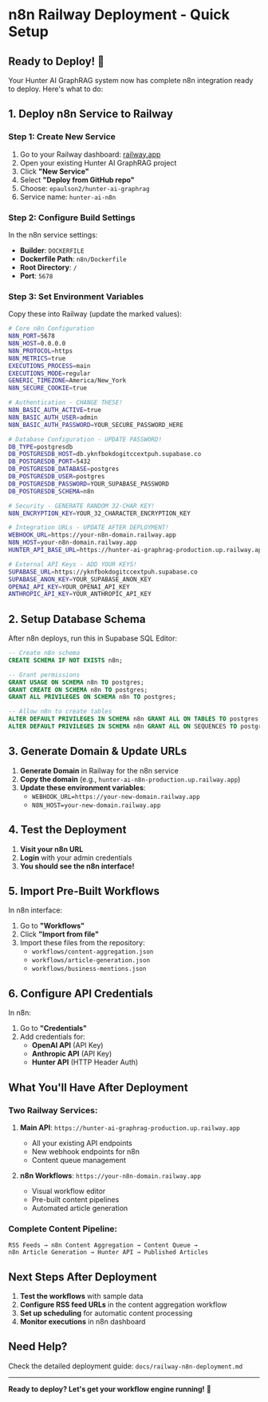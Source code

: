 # n8n Railway Deployment - Quick Setup

## Ready to Deploy! 🚀

Your Hunter AI GraphRAG system now has complete n8n integration ready to deploy. Here's what to do:

## 1. Deploy n8n Service to Railway

### Step 1: Create New Service
1. Go to your Railway dashboard: [railway.app](https://railway.app)
2. Open your existing Hunter AI GraphRAG project
3. Click **"New Service"**
4. Select **"Deploy from GitHub repo"**
5. Choose: `epaulson2/hunter-ai-graphrag`
6. Service name: `hunter-ai-n8n`

### Step 2: Configure Build Settings
In the n8n service settings:
- **Builder**: `DOCKERFILE`
- **Dockerfile Path**: `n8n/Dockerfile`
- **Root Directory**: `/`
- **Port**: `5678`

### Step 3: Set Environment Variables
Copy these into Railway (update the marked values):

```bash
# Core n8n Configuration
N8N_PORT=5678
N8N_HOST=0.0.0.0
N8N_PROTOCOL=https
N8N_METRICS=true
EXECUTIONS_PROCESS=main
EXECUTIONS_MODE=regular
GENERIC_TIMEZONE=America/New_York
N8N_SECURE_COOKIE=true

# Authentication - CHANGE THESE!
N8N_BASIC_AUTH_ACTIVE=true
N8N_BASIC_AUTH_USER=admin
N8N_BASIC_AUTH_PASSWORD=YOUR_SECURE_PASSWORD_HERE

# Database Configuration - UPDATE PASSWORD!
DB_TYPE=postgresdb
DB_POSTGRESDB_HOST=db.yknfbokdogitccextpuh.supabase.co
DB_POSTGRESDB_PORT=5432
DB_POSTGRESDB_DATABASE=postgres
DB_POSTGRESDB_USER=postgres
DB_POSTGRESDB_PASSWORD=YOUR_SUPABASE_PASSWORD
DB_POSTGRESDB_SCHEMA=n8n

# Security - GENERATE RANDOM 32-CHAR KEY!
N8N_ENCRYPTION_KEY=YOUR_32_CHARACTER_ENCRYPTION_KEY

# Integration URLs - UPDATE AFTER DEPLOYMENT!
WEBHOOK_URL=https://your-n8n-domain.railway.app
N8N_HOST=your-n8n-domain.railway.app
HUNTER_API_BASE_URL=https://hunter-ai-graphrag-production.up.railway.app

# External API Keys - ADD YOUR KEYS!
SUPABASE_URL=https://yknfbokdogitccextpuh.supabase.co
SUPABASE_ANON_KEY=YOUR_SUPABASE_ANON_KEY
OPENAI_API_KEY=YOUR_OPENAI_API_KEY
ANTHROPIC_API_KEY=YOUR_ANTHROPIC_API_KEY
```

## 2. Setup Database Schema

After n8n deploys, run this in Supabase SQL Editor:

```sql
-- Create n8n schema
CREATE SCHEMA IF NOT EXISTS n8n;

-- Grant permissions
GRANT USAGE ON SCHEMA n8n TO postgres;
GRANT CREATE ON SCHEMA n8n TO postgres;
GRANT ALL PRIVILEGES ON SCHEMA n8n TO postgres;

-- Allow n8n to create tables
ALTER DEFAULT PRIVILEGES IN SCHEMA n8n GRANT ALL ON TABLES TO postgres;
ALTER DEFAULT PRIVILEGES IN SCHEMA n8n GRANT ALL ON SEQUENCES TO postgres;
```

## 3. Generate Domain & Update URLs

1. **Generate Domain** in Railway for the n8n service
2. **Copy the domain** (e.g., `hunter-ai-n8n-production.up.railway.app`)
3. **Update these environment variables**:
   - `WEBHOOK_URL=https://your-new-domain.railway.app`
   - `N8N_HOST=your-new-domain.railway.app`

## 4. Test the Deployment

1. **Visit your n8n URL**
2. **Login** with your admin credentials
3. **You should see the n8n interface!**

## 5. Import Pre-Built Workflows

In n8n interface:
1. Go to **"Workflows"**
2. Click **"Import from file"**
3. Import these files from the repository:
   - `workflows/content-aggregation.json`
   - `workflows/article-generation.json`
   - `workflows/business-mentions.json`

## 6. Configure API Credentials

In n8n:
1. Go to **"Credentials"**
2. Add credentials for:
   - **OpenAI API** (API Key)
   - **Anthropic API** (API Key)
   - **Hunter API** (HTTP Header Auth)

## What You'll Have After Deployment

### Two Railway Services:
1. **Main API**: `https://hunter-ai-graphrag-production.up.railway.app`
   - All your existing API endpoints
   - New webhook endpoints for n8n
   - Content queue management

2. **n8n Workflows**: `https://your-n8n-domain.railway.app`
   - Visual workflow editor
   - Pre-built content pipelines
   - Automated article generation

### Complete Content Pipeline:
```
RSS Feeds → n8n Content Aggregation → Content Queue → 
n8n Article Generation → Hunter API → Published Articles
```

## Next Steps After Deployment

1. **Test the workflows** with sample data
2. **Configure RSS feed URLs** in the content aggregation workflow
3. **Set up scheduling** for automatic content processing
4. **Monitor executions** in n8n dashboard

## Need Help?

Check the detailed deployment guide: `docs/railway-n8n-deployment.md`

---

**Ready to deploy? Let's get your workflow engine running!** 🎯